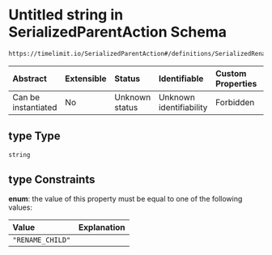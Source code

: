 # Untitled string in SerializedParentAction Schema

```txt
https://timelimit.io/SerializedParentAction#/definitions/SerializedRenameChildAction/properties/type
```



| Abstract            | Extensible | Status         | Identifiable            | Custom Properties | Additional Properties | Access Restrictions | Defined In                                                                                       |
| :------------------ | :--------- | :------------- | :---------------------- | :---------------- | :-------------------- | :------------------ | :----------------------------------------------------------------------------------------------- |
| Can be instantiated | No         | Unknown status | Unknown identifiability | Forbidden         | Allowed               | none                | [SerializedParentAction.schema.json*](SerializedParentAction.schema.json "open original schema") |

## type Type

`string`

## type Constraints

**enum**: the value of this property must be equal to one of the following values:

| Value            | Explanation |
| :--------------- | :---------- |
| `"RENAME_CHILD"` |             |
